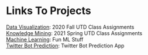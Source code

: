 # Links To Projects
[Data Visualization](/DataVisualization/DataVisualization): 2020 Fall UTD Class Assignments\
[Knowledge Mining](/KnowledgeMining/KnowledgeMining): 2021 Spring UTD Class Assignments\
[Machine Learning](/MachineLearning/MachineLearning): Fun ML Stuff\
[Twitter Bot Prediction](http://klpen.org/): Twitter Bot Prediction App
